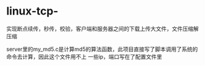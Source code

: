 # linux-tcp-
实现断点续传，秒传，校验，客户端和服务器之间的下载上传大文件，文件压缩解压缩

server里的my_md5.c是计算md5的算法函数，此项目直接写了脚本调用了系统的命令去计算，因此这个文件用不上
一些ip，端口写在了配置文件里
